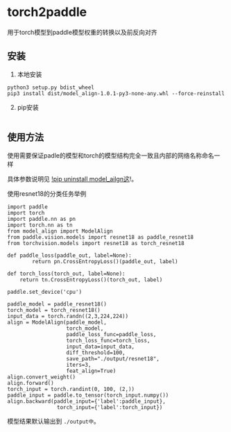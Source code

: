# torch2paddle

用于torch模型到paddle模型权重的转换以及前反向对齐

## 安装

1. 本地安装

```
python3 setup.py bdist_wheel
pip3 install dist/model_align-1.0.1-py3-none-any.whl --force-reinstall
```

2. pip安装

```

```

## 使用方法

使用需要保证padle的模型和torch的模型结构完全一致且内部的网络名称命名一样

具体参数说明见 [!pip uninstall model_ailgn这](./docs/Introduction.md)!。

使用resnet18的分类任务举例

```
import paddle
import torch
import paddle.nn as pn
import torch.nn as tn
from model_align import ModelAlign
from paddle.vision.models import resnet18 as paddle_resnet18
from torchvision.models import resnet18 as torch_resnet18

def paddle_loss(paddle_out, label=None):
        return pn.CrossEntropyLoss()(paddle_out, label)
  
def torch_loss(torch_out, label=None):
    return tn.CrossEntropyLoss()(torch_out, label)

paddle.set_device('cpu')

paddle_model = paddle_resnet18()
torch_model = torch_resnet18()
input_data = torch.randn((2,3,224,224))
align = ModelAlign(paddle_model, 
                   torch_model,
                   paddle_loss_func=paddle_loss,
                   torch_loss_func=torch_loss, 
                   input_data=input_data,
                   diff_threshold=100,
                   save_path="./output/resnet18",
                   iters=3,
                   feat_align=True)
align.convert_weight()
align.forward()
torch_input = torch.randint(0, 100, (2,))
paddle_input = paddle.to_tensor(torch_input.numpy())
align.backward(paddle_input={'label':paddle_input}, 
                torch_input={'label':torch_input})
```

模型结果默认输出到 `./output中`。
